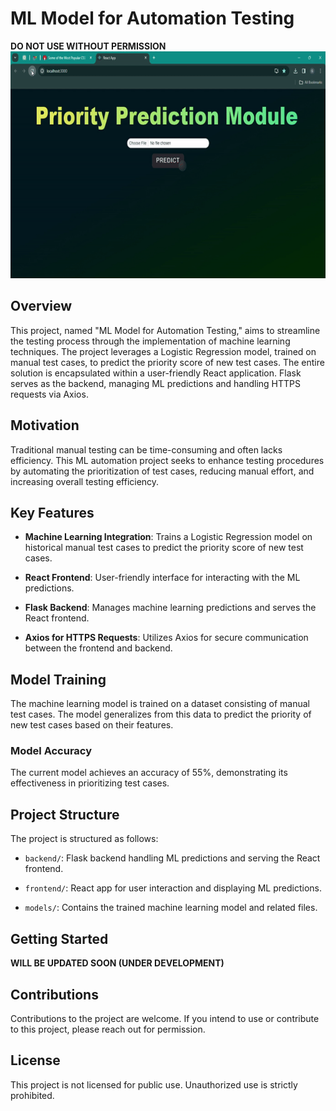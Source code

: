 # ML Model for Automation Testing

**DO NOT USE WITHOUT PERMISSION**
<img src="ML_Training/DataSet/ReactApp-GoogleChrome2024-02-2218-50-14-ezgif.com-video-to-gif-converter.gif" alt="Alt text" width="600" height="363">

## Overview

This project, named "ML Model for Automation Testing," aims to streamline the testing process through the implementation of machine learning techniques. The project leverages a Logistic Regression model, trained on manual test cases, to predict the priority score of new test cases. The entire solution is encapsulated within a user-friendly React application. Flask serves as the backend, managing ML predictions and handling HTTPS requests via Axios.

## Motivation

Traditional manual testing can be time-consuming and often lacks efficiency. This ML automation project seeks to enhance testing procedures by automating the prioritization of test cases, reducing manual effort, and increasing overall testing efficiency.

## Key Features

- **Machine Learning Integration**: Trains a Logistic Regression model on historical manual test cases to predict the priority score of new test cases.
  
- **React Frontend**: User-friendly interface for interacting with the ML predictions.

- **Flask Backend**: Manages machine learning predictions and serves the React frontend.

- **Axios for HTTPS Requests**: Utilizes Axios for secure communication between the frontend and backend.

## Model Training

The machine learning model is trained on a dataset consisting of manual test cases. The model generalizes from this data to predict the priority of new test cases based on their features.

### Model Accuracy

The current model achieves an accuracy of 55%, demonstrating its effectiveness in prioritizing test cases.

## Project Structure

The project is structured as follows:

- `backend/`: Flask backend handling ML predictions and serving the React frontend.
  
- `frontend/`: React app for user interaction and displaying ML predictions.

- `models/`: Contains the trained machine learning model and related files.

## Getting Started

**WILL BE UPDATED SOON (UNDER DEVELOPMENT)**

## Contributions

Contributions to the project are welcome. If you intend to use or contribute to this project, please reach out for permission.

## License

This project is not licensed for public use. Unauthorized use is strictly prohibited.
